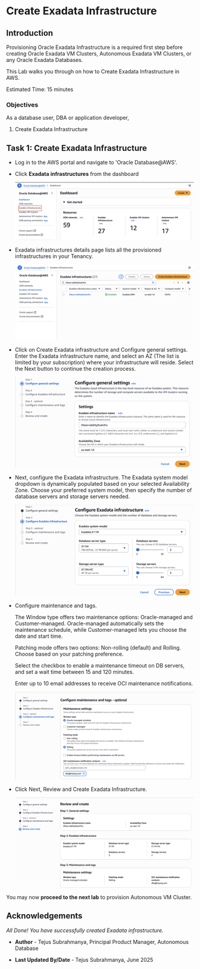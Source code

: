 # Create Exadata Infrastructure

## Introduction

Provisioning Oracle Exadata Infrastructure is a required first step before creating Oracle Exadata VM Clusters, Autonomous Exadata VM Clusters, or any Oracle Exadata Databases.

This Lab walks you through on how to Create Exadata Infrastructure in AWS. 


Estimated Time: 15 minutes


### Objectives

As a database user, DBA or application developer,
1. Create Exadata Infrastructure


## Task 1: Create Exadata Infrastructure

- Log in to the AWS portal and navigate to 'Oracle Database@AWS'.

- Click **Exadata infrastructures** from the dashboard
    
    ![This image shows the result of performing the above step.](./images/exadata_infrastructure.png " ")


- Exadata infrastructures details page lists all the provisioned infrastructures in your Tenancy.

    
    ![This image shows the result of performing the above step.](./images/exadata_details.png " ")


- Click on Create Exadata infrastructure and Configure general settings. Enter the Exadata infrastructure name, and select an AZ (The list is limited by your subscription) where your infrastructure will reside. Select the Next button to continue the creation process.

    ![This image shows the result of performing the above step.](./images/configure_settings.png " ")


- Next, configure the Exadata infrastructure. The Exadata system model dropdown is dynamically populated based on your selected Availability Zone. Choose your preferred system model, then specify the number of database servers and storage servers needed.

    
    ![This image shows the result of performing the above step.](./images/configure_exadata.png " ")

- Configure maintenance and tags.
    
    The Window type offers two maintenance options: Oracle-managed and Customer-managed. Oracle-managed automatically sets the maintenance schedule, while Customer-managed lets you choose the date and start time.
    
    Patching mode offers two options: Non-rolling (default) and Rolling. Choose based on your patching preference.

    Select the checkbox to enable a maintenance timeout on DB servers, and set a wait time between 15 and 120 minutes.

    Enter up to 10 email addresses to receive OCI maintenance notifications.

    ![This image shows the result of performing the above step.](./images/configure_maintenance.png " ")
    

- Click Next, Review and Create Exadata Infrastructure.

    ![This image shows the result of performing the above step.](./images/review.png " ")


You may now **proceed to the next lab** to provision Autonomous VM Cluster.

## Acknowledgements

*All Done! You have successfully created Exadata infrastructure.*

- **Author** - Tejus Subrahmanya, Principal Product Manager, Autonomous Database 

- **Last Updated By/Date** - Tejus Subrahmanya, June 2025